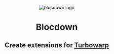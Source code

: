 <center>
  
![blocdown logo](https://blocdown.github.io/create/images/logo.svg)
# Blocdown 
## Create extensions for [Turbowarp](https://turbowarp.org/)
</center>
